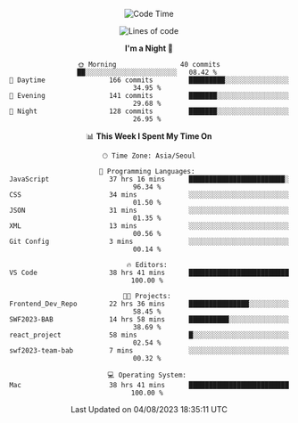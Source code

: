 <div align=center>
 
<!--START_SECTION:waka-->
![Code Time](http://img.shields.io/badge/Code%20Time-150%20hrs%2041%20mins-blue)

![Lines of code](https://img.shields.io/badge/From%20Hello%20World%20I%27ve%20Written-3.0%20million%20lines%20of%20code-blue)

**I'm a Night 🦉** 

```text
🌞 Morning                40 commits          ██░░░░░░░░░░░░░░░░░░░░░░░   08.42 % 
🌆 Daytime                166 commits         █████████░░░░░░░░░░░░░░░░   34.95 % 
🌃 Evening                141 commits         ███████░░░░░░░░░░░░░░░░░░   29.68 % 
🌙 Night                  128 commits         ███████░░░░░░░░░░░░░░░░░░   26.95 % 
```


📊 **This Week I Spent My Time On** 

```text
🕑︎ Time Zone: Asia/Seoul

💬 Programming Languages: 
JavaScript               37 hrs 16 mins      ████████████████████████░   96.34 % 
CSS                      34 mins             ░░░░░░░░░░░░░░░░░░░░░░░░░   01.50 % 
JSON                     31 mins             ░░░░░░░░░░░░░░░░░░░░░░░░░   01.35 % 
XML                      13 mins             ░░░░░░░░░░░░░░░░░░░░░░░░░   00.56 % 
Git Config               3 mins              ░░░░░░░░░░░░░░░░░░░░░░░░░   00.14 % 

🔥 Editors: 
VS Code                  38 hrs 41 mins      █████████████████████████   100.00 % 

🐱‍💻 Projects: 
Frontend_Dev_Repo        22 hrs 36 mins      ███████████████░░░░░░░░░░   58.45 % 
SWF2023-BAB              14 hrs 58 mins      ██████████░░░░░░░░░░░░░░░   38.69 % 
react_project            58 mins             █░░░░░░░░░░░░░░░░░░░░░░░░   02.54 % 
swf2023-team-bab         7 mins              ░░░░░░░░░░░░░░░░░░░░░░░░░   00.32 % 

💻 Operating System: 
Mac                      38 hrs 41 mins      █████████████████████████   100.00 % 
```


 Last Updated on 04/08/2023 18:35:11 UTC
<!--END_SECTION:waka-->
 </div>
